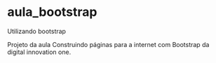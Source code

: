 # aula_bootstrap
Utilizando bootstrap

Projeto da aula Construindo páginas para a internet com Bootstrap da digital innovation one.
